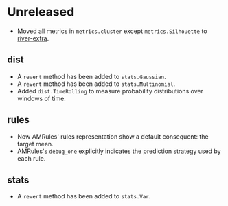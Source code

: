 # Unreleased

- Moved all metrics in `metrics.cluster` except `metrics.Silhouette` to [river-extra](https://github.com/online-ml/river-extra).

## dist

- A `revert` method has been added to `stats.Gaussian`.
- A `revert` method has been added to `stats.Multinomial`.
- Added `dist.TimeRolling` to measure probability distributions over windows of time.

## rules

- Now AMRules' rules representation show a default consequent: the target mean.
- AMRules's `debug_one` explicitly indicates the prediction strategy used by each rule.

## stats

- A `revert` method has been added to `stats.Var`.
